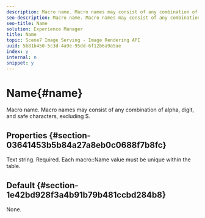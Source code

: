 ```yaml
---
description: Macro name. Macro names may consist of any combination of alpha, digit, and safe characters, excluding $.
seo-description: Macro name. Macro names may consist of any combination of alpha, digit, and safe characters, excluding $.
seo-title: Name
solution: Experience Manager
title: Name
topic: Scene7 Image Serving - Image Rendering API
uuid: 5b81b450-5c3d-4a9e-95dd-6f12b6a9a5ae
index: y
internal: n
snippet: y
---
```


# Name{#name}

Macro name. Macro names may consist of any combination of alpha, digit, and safe characters, excluding $.

## Properties {#section-03641453b5b84a27a8eb0c0688f7b8fc}

Text string. Required. Each macro::Name value must be unique within the table.

## Default {#section-1e42bd928f3a4b91b79b481ccbd284b8}

None. 
